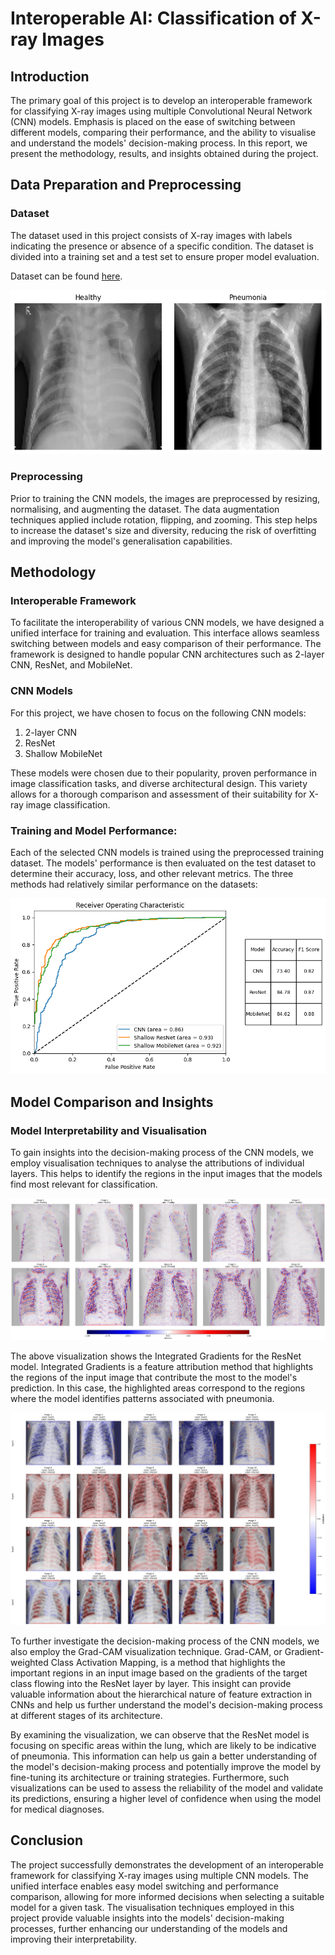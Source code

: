 # Interoperable AI: Classification of X-ray Images

## Introduction

The primary goal of this project is to develop an interoperable framework for classifying X-ray images using multiple Convolutional Neural Network (CNN) models. Emphasis is placed on the ease of switching between different models, comparing their performance, and the ability to visualise and understand the models' decision-making process. In this report, we present the methodology, results, and insights obtained during the project.

## Data Preparation and Preprocessing

### Dataset
The dataset used in this project consists of X-ray images with labels indicating the presence or absence of a specific condition. The dataset is divided into a training set and a test set to ensure proper model evaluation.

Dataset can be found [here](https://www.kaggle.com/datasets/paultimothymooney/chest-xray-pneumonia).

![Sample Images](./Figures/Sample_Image.png)

### Preprocessing
Prior to training the CNN models, the images are preprocessed by resizing, normalising, and augmenting the dataset. The data augmentation techniques applied include rotation, flipping, and zooming. This step helps to increase the dataset's size and diversity, reducing the risk of overfitting and improving the model's generalisation capabilities.

## Methodology

### Interoperable Framework
To facilitate the interoperability of various CNN models, we have designed a unified interface for training and evaluation. This interface allows seamless switching between models and easy comparison of their performance. The framework is designed to handle popular CNN architectures such as 2-layer CNN, ResNet, and MobileNet.

### CNN Models
For this project, we have chosen to focus on the following CNN models:

1. 2-layer CNN
2. ResNet
3. Shallow MobileNet

These models were chosen due to their popularity, proven performance in image classification tasks, and diverse architectural design. This variety allows for a thorough comparison and assessment of their suitability for X-ray image classification.

### Training and Model Performance:
Each of the selected CNN models is trained using the preprocessed training dataset. The models' performance is then evaluated on the test dataset to determine their accuracy, loss, and other relevant metrics. The three methods had relatively similar performance on the datasets:

![ROC-AUC](./Figures/ROC_AUC.png)

## Model Comparison and Insights

### Model Interpretability and Visualisation
To gain insights into the decision-making process of the CNN models, we employ visualisation techniques to analyse the attributions of individual layers. This helps to identify the regions in the input images that the models find most relevant for classification.

![ResNet Integrated Gradients](./Figures/ResNet2_integrated_gradients.png)

The above visualization shows the Integrated Gradients for the ResNet model. Integrated Gradients is a feature attribution method that highlights the regions of the input image that contribute the most to the model's prediction. In this case, the highlighted areas correspond to the regions where the model identifies patterns associated with pneumonia.

![ResNet Grad Cam](./Figures/ResNet_Grad.png)

To further investigate the decision-making process of the CNN models, we also employ the Grad-CAM visualization technique. Grad-CAM, or Gradient-weighted Class Activation Mapping, is a method that highlights the important regions in an input image based on the gradients of the target class flowing into the ResNet layer by layer. This insight can provide valuable information about the hierarchical nature of feature extraction in CNNs and help us further understand the model's decision-making process at different stages of its architecture.

By examining the visualization, we can observe that the ResNet model is focusing on specific areas within the lung, which are likely to be indicative of pneumonia. This information can help us gain a better understanding of the model's decision-making process and potentially improve the model by fine-tuning its architecture or training strategies. Furthermore, such visualizations can be used to assess the reliability of the model and validate its predictions, ensuring a higher level of confidence when using the model for medical diagnoses.


## Conclusion

The project successfully demonstrates the development of an interoperable framework for classifying X-ray images using multiple CNN models. The unified interface enables easy model switching and performance comparison, allowing for more informed decisions when selecting a suitable model for a given task. The visualisation techniques employed in this project provide valuable insights into the models' decision-making processes, further enhancing our understanding of the models and improving their interpretability.